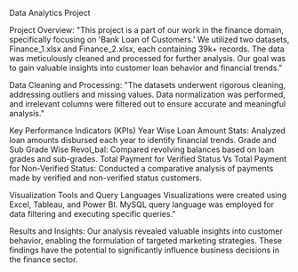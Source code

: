 Data Analytics Project

Project Overview:
"This project is a part of our work in the finance domain, specifically focusing on 'Bank Loan of Customers.' We utilized two datasets, Finance_1.xlsx and Finance_2.xlsx, each containing 39k+ records. The data was meticulously cleaned and processed for further analysis. Our goal was to gain valuable insights into customer loan behavior and financial trends."

Data Cleaning and Processing:
"The datasets underwent rigorous cleaning, addressing outliers and missing values. Data normalization was performed, and irrelevant columns were filtered out to ensure accurate and meaningful analysis."

Key Performance Indicators (KPIs)
Year Wise Loan Amount Stats: Analyzed loan amounts disbursed each year to identify financial trends.
Grade and Sub Grade Wise Revol_bal: Compared revolving balances based on loan grades and sub-grades.
Total Payment for Verified Status Vs Total Payment for Non-Verified Status: Conducted a comparative analysis of payments made by verified and non-verified status customers.

Visualization Tools and Query Languages
Visualizations were created using Excel, Tableau, and Power BI. MySQL query language was employed for data filtering and executing specific queries."

Results and Insights:
Our analysis revealed valuable insights into customer behavior, enabling the formulation of targeted marketing strategies. These findings have the potential to significantly influence business decisions in the finance sector.

